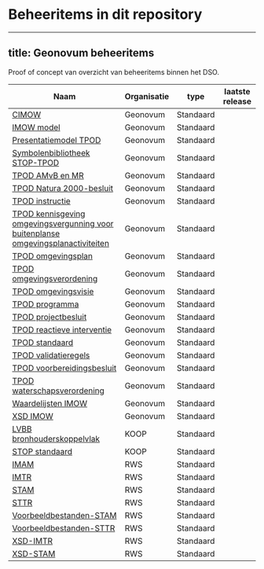 # Beheeritems in dit repository

---
title: Geonovum beheeritems
---
Proof of concept van overzicht van beheeritems binnen het DSO.

|Naam|Organisatie|type|laatste release|
|----|-----------|----|------------|
|[CIMOW](CIMOW)|Geonovum|Standaard|
|[IMOW model](IMOW)|Geonovum|Standaard|
|[Presentatiemodel TPOD](Presentatie)|Geonovum|Standaard|
|[Symbolenbibliotheek STOP-TPOD](TPOD-Symbolen)|Geonovum|Standaard|
|[TPOD AMvB en MR](TPOD-AMvB)|Geonovum|Standaard|
|[TPOD Natura 2000-besluit](TPOD-N2000)|Geonovum|Standaard|
|[TPOD instructie](TPOD-instructie)|Geonovum|Standaard|
|[TPOD kennisgeving omgevingsvergunning voor buitenplanse omgevingsplanactiviteiten](TPOD-kennisgeving)|Geonovum|Standaard|
|[TPOD omgevingsplan](TPOD-omgevingsplan)|Geonovum|Standaard|
|[TPOD omgevingsverordening](TPOD-omgevingsverordening)|Geonovum|Standaard|
|[TPOD omgevingsvisie](TPOD-omgevingsvisie)|Geonovum|Standaard|
|[TPOD programma](TPOD-programma)|Geonovum|Standaard|
|[TPOD projectbesluit](TPOD-projectbesluit)|Geonovum|Standaard|
|[TPOD reactieve interventie](TPOD-reactieve-interventie)|Geonovum|Standaard|
|[TPOD standaard](TPOD)|Geonovum|Standaard|
|[TPOD validatieregels](TPOD-validatieregels)|Geonovum|Standaard|
|[TPOD voorbereidingsbesluit](TPOD-voorbereidingsbesluit)|Geonovum|Standaard|
|[TPOD waterschapsverordening](TPOD-waterschapsverordening)|Geonovum|Standaard|
|[Waardelijsten IMOW](IMOW-waardelijsten)|Geonovum|Standaard|
|[XSD IMOW](IMOW-XSD)|Geonovum|Standaard|
|[LVBB bronhouderskoppelvlak](LVBB-bronhouderskoppelvlak)|KOOP|Standaard|
|[STOP standaard](STOP)|KOOP|Standaard|
|[IMAM](IMAM)|RWS|Standaard|
|[IMTR](IMTR)|RWS|Standaard|
|[STAM](STAM)|RWS|Standaard|
|[STTR](STTR)|RWS|Standaard|
|[Voorbeeldbestanden-STAM](STAM-Voorbeelden)|RWS|Standaard|
|[Voorbeeldbestanden-STTR](STTR-Voorbeelden)|RWS|Standaard|
|[XSD-IMTR](IMTR-XSD)|RWS|Standaard|
|[XSD-STAM](STTR-XSD)|RWS|Standaard|

